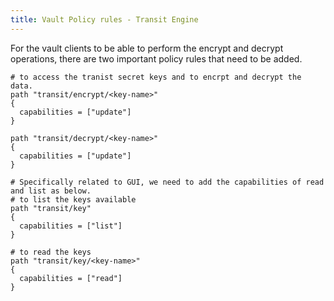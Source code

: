 ```yaml
---
title: Vault Policy rules - Transit Engine
---
```


For the vault clients to be able to perform the encrypt and decrypt operations, there are two important policy rules that need to be added.  

```
# to access the tranist secret keys and to encrpt and decrypt the data.
path "transit/encrypt/<key-name>"
{
  capabilities = ["update"]
}

path "transit/decrypt/<key-name>"
{
  capabilities = ["update"]
}

# Specifically related to GUI, we need to add the capabilities of read and list as below.
# to list the keys available
path "transit/key" 
{
  capabilities = ["list"]
}

# to read the keys
path "transit/key/<key-name>" 
{
  capabilities = ["read"]
}
```

